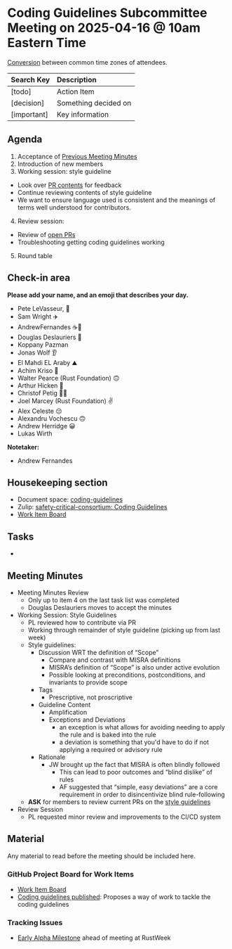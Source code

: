 # Coding Guidelines Subcommittee Meeting on 2025-04-16 @ 10am Eastern Time

[Conversion](https://www.worldtimebuddy.com/?qm=1&lid=5,100,2643743,12,1850147&h=5&date=2025-4-16&sln=10-11&hf=1) between common time zones of attendees.

| Search Key | Description |
| :---- | :---- |
| \[todo\] | Action Item |
| \[decision\] | Something decided on |
| \[important\] | Key information |

## Agenda

1. Acceptance of [Previous Meeting Minutes](https://github.com/rustfoundation/safety-critical-rust-consortium/blob/main/subcommittee/coding-guidelines/meetings/2025-04-09/minutes.md)
2. Introduction of new members
3. Working session: style guideline
  * Look over [PR contents](https://github.com/rustfoundation/safety-critical-rust-coding-guidelines/pull/27) for feedback
  * Continue reviewing contents of style guideline
  * We want to ensure language used is consistent and the meanings of terms well understood for contributors.
4. Review session:
  * Review of [open PRs](https://github.com/rustfoundation/safety-critical-rust-coding-guidelines/pulls)
  * Troubleshooting getting coding guidelines working
5. Round table

## Check-in area

**Please add your name, and an emoji that describes your day.**

- Pete LeVasseur, 🏃
- Sam Wright ✈️
- AndrewFernandes ☕🙂
- Douglas Deslauriers 🥱
- Koppany Pazman
- Jonas Wolf 👂
- El Mahdi EL Araby ⛰️
- Achim Kriso 🦆
- Walter Pearce (Rust Foundation) 🙃
- Arthur Hicken 🤖
- Christof Petig 🥚🐇
- Joel Marcey (Rust Foundation) ✌️
- Alex Celeste 😔
- Alexandru Vochescu 🙃
- Andrew Herridge 😀
- Lukas Wirth

**Notetaker:**

* Andrew Fernandes

## Housekeeping section

* Document space: [coding-guidelines](https://github.com/rustfoundation/safety-critical-rust-consortium/tree/main/subcommittee/coding-guidelines)  
* Zulip: [safety-critical-consortium: Coding Guidelines](https://rust-lang.zulipchat.com/#narrow/channel/445688-safety-critical-consortium/topic/Coding.20Guidelines)
* [Work Item Board](https://github.com/orgs/rustfoundation/projects/1)

## Tasks

* 

## Meeting Minutes

- Meeting Minutes Review
  - Only up to item 4 on the last task list was completed
  - Douglas Deslauriers moves to accept the minutes
- Working Session: Style Guidelines
  - PL reviewed how to contribute via PR
  - Working through remainder of style guideline (picking up from last week)
  - Style guidelines:
    - Discussion WRT the definition of “Scope”
      - Compare and contrast with MISRA definitions
      - MISRA’s definition of “Scope” is also under active evolution
      - Possible looking at preconditions, postconditions, and invariants to provide scope
    - Tags
      - Prescriptive, not proscriptive
    - Guideline Content
      - Amplification
      - Exceptions and Deviations
        - an exception is what allows for avoiding needing to apply the rule and is baked into the rule
        - a deviation is something that you'd have to do if not applying a required or advisory rule
    - Rationale
      - JW brought up the fact that MISRA is often blindly followed
        - This can lead to poor outcomes and “blind dislike” of rules
        - AF suggested that “simple, easy deviations” are a core requirement in order to disincentivize blind rule-following
  - **ASK** for members to review current PRs on the [style guidelines](https://github.com/rustfoundation/safety-critical-rust-coding-guidelines/pulls)
- Review Session
  - PL requested minor review and improvements to the CI/CD system

## Material

Any material to read before the meeting should be included here.

### GitHub Project Board for Work Items

* [Work Item Board](https://github.com/orgs/rustfoundation/projects/1)
* [Coding guidelines published](https://github.com/rustfoundation/safety-critical-rust-consortium/issues/188#issue-2869798433): Proposes a way of work to tackle the coding guidelines

### Tracking Issues

* [Early Alpha Milestone](https://github.com/rustfoundation/safety-critical-rust-coding-guidelines/milestone/1) ahead of meeting at RustWeek


